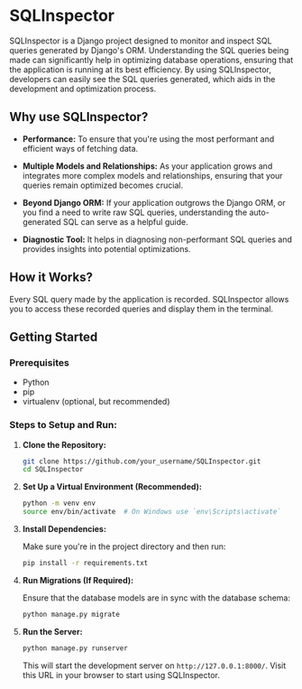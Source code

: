 # SQLInspector

SQLInspector is a Django project designed to monitor and inspect SQL queries generated by Django's ORM. Understanding the SQL queries being made can significantly help in optimizing database operations, ensuring that the application is running at its best efficiency. By using SQLInspector, developers can easily see the SQL queries generated, which aids in the development and optimization process.

## Why use SQLInspector?

- **Performance:** To ensure that you're using the most performant and efficient ways of fetching data.
  
- **Multiple Models and Relationships:** As your application grows and integrates more complex models and relationships, ensuring that your queries remain optimized becomes crucial.
  
- **Beyond Django ORM:** If your application outgrows the Django ORM, or you find a need to write raw SQL queries, understanding the auto-generated SQL can serve as a helpful guide.
  
- **Diagnostic Tool:** It helps in diagnosing non-performant SQL queries and provides insights into potential optimizations.

## How it Works?

Every SQL query made by the application is recorded. SQLInspector allows you to access these recorded queries and display them in the terminal.

## Getting Started

### Prerequisites

- Python
- pip
- virtualenv (optional, but recommended)

### Steps to Setup and Run:

1. **Clone the Repository:**

    ```bash
    git clone https://github.com/your_username/SQLInspector.git
    cd SQLInspector
    ```

2. **Set Up a Virtual Environment (Recommended):**

    ```bash
    python -m venv env
    source env/bin/activate  # On Windows use `env\Scripts\activate`
    ```

3. **Install Dependencies:**

    Make sure you're in the project directory and then run:

    ```bash
    pip install -r requirements.txt
    ```

4. **Run Migrations (If Required):**

    Ensure that the database models are in sync with the database schema:

    ```bash
    python manage.py migrate
    ```

5. **Run the Server:**

    ```bash
    python manage.py runserver
    ```

    This will start the development server on `http://127.0.0.1:8000/`. Visit this URL in your browser to start using SQLInspector.

<!-- ## Usage:

1. Ensure your application is using SQLInspector's tools to record queries.

2. Perform some operations in your application to generate SQL queries.

3. Access the terminal or the provided interface to view the generated SQL queries. -->


